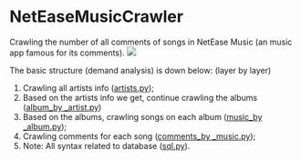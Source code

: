 # NetEaseMusicCrawler
Crawling the number of all comments of songs in NetEase Music (an music app famous for its comments).
![](https://img.shields.io/badge/Python-3.5.2-blue.svg)

The basic structure (demand analysis) is down below: (layer by layer)
1. Crawling all artists info ([artists.py](musicCrawler/artists.py));
2. Based on the artists info we get, continue crawling the albums ([album_by _artist.py](musicCrawler/album_by_artist.py))
3. Based on the albums, crawling songs on each album ([music_by _album.py](musicCrawler/music_by_album.py));
4. Crawling comments for each song ([comments_by _music.py](musicCrawler/comments_by_music.py));
5. Note: All syntax related to database ([sql.py](musicCrawler/sql.py)).

